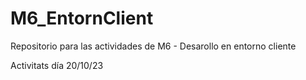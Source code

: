 # M6_EntornClient
Repositorio para las actividades de M6 -  Desarollo en entorno cliente

Activitats día 20/10/23
